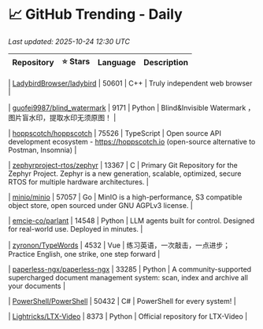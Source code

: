 # 📈 GitHub Trending - Daily

_Last updated: 2025-10-24 12:30 UTC_

| Repository | ⭐ Stars | Language | Description |
|------------|--------:|----------|-------------|

| [LadybirdBrowser/ladybird](https://github.com/LadybirdBrowser/ladybird) | 50601 | C++ | Truly independent web browser |

| [guofei9987/blind_watermark](https://github.com/guofei9987/blind_watermark) | 9171 | Python | Blind&Invisible Watermark ，图片盲水印，提取水印无须原图！ |

| [hoppscotch/hoppscotch](https://github.com/hoppscotch/hoppscotch) | 75526 | TypeScript | Open source API development ecosystem - https://hoppscotch.io (open-source alternative to Postman, Insomnia) |

| [zephyrproject-rtos/zephyr](https://github.com/zephyrproject-rtos/zephyr) | 13367 | C | Primary Git Repository for the Zephyr Project. Zephyr is a new generation, scalable, optimized, secure RTOS for multiple hardware architectures. |

| [minio/minio](https://github.com/minio/minio) | 57057 | Go | MinIO is a high-performance, S3 compatible object store, open sourced under GNU AGPLv3 license. |

| [emcie-co/parlant](https://github.com/emcie-co/parlant) | 14548 | Python | LLM agents built for control. Designed for real-world use. Deployed in minutes. |

| [zyronon/TypeWords](https://github.com/zyronon/TypeWords) | 4532 | Vue | 练习英语，一次敲击，一点进步；Practice English, one strike, one step forward |

| [paperless-ngx/paperless-ngx](https://github.com/paperless-ngx/paperless-ngx) | 33285 | Python | A community-supported supercharged document management system: scan, index and archive all your documents |

| [PowerShell/PowerShell](https://github.com/PowerShell/PowerShell) | 50432 | C# | PowerShell for every system! |

| [Lightricks/LTX-Video](https://github.com/Lightricks/LTX-Video) | 8373 | Python | Official repository for LTX-Video |

